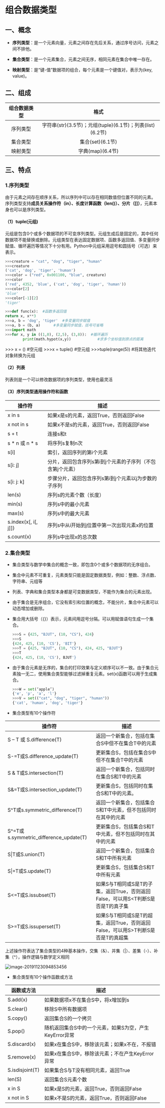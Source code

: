 # 组合数据类型

## 一、概念

- **序列类型**：是一个元素向量，元素之间存在先后关系，通过序号访问，元素之间不排他。

- **集合类型**：是一个元素集合，元素之间无序，相同元素在集合中唯一存在。

- **映射类型**：是“键-值”数据项的组合，每个元素是一个键值对，表示为(key, value)。

## 二、组成

| 组合数据类型 |                           格式                            |
| :----------: | :-------------------------------------------------------: |
|   序列类型   | 字符串(str)(3.5节)；元组(tuple)(6.1节)；列表(list)(6.2节) |
|   集合类型   |                     集合(set)(6.1节)                      |
|   映射类型   |                     字典(map)(6.4节)                      |

## 三、特点

### 1.序列类型

由于元素之间存在顺序关系，所以序列中可以存在相同数值但位置不同的元素。
    序列类型支持**成员关系操作符（in）、长度计算函数（len()）、分片（[]）**，元素本身也可以是序列类型。

#### （1）tuple(元组)

元组是包含0个或多个数据项的不可变序列类型。元组生成后是固定的，其中任何数据项不能替换或删除。元组类型在表达固定数据项、函数多返回值、多变量同步赋值、循环遍历等情况下十分有用。Python中元组采用逗号和圆括号（可选）来表示。

```python
>>>creature = "cat", "dog", "tiger", "human"
>>>creature
('cat', 'dog', 'tiger', 'human')
>>>color = ("red", 0x001100, "blue", creature)
>>>color
('red', 4352, 'blue', ('cat', 'dog', 'tiger', 'human'))
>>>color[2]
'blue'
>>>color[-1][2]
'tiger'
```

``` python
>>>def func(x):  #函数多返回值
return x, x**3
>>>a, b = 'dog', 'tiger'  #多变量同步赋值
>>>a, b = (b, a)      #多变量同步赋值，括号可省略
>>>import math
>>>for x, y in ((1,0), (2,5), (3,8)):  #循环遍历
        print(math.hypot(x,y))            #求多个坐标值到原点的距离

```

\>>> x = ()             #空元组
\>>>x = tuple()        #空元组
\>>>tuple(range(5))    #将其他迭代对象转换为元组



#### （2）列表

列表则是一个可以修改数据项的序列类型，使用也最灵活

#### （3）序列类型通用操作符和函数

| 操作符               | 描述                                                       |
| -------------------- | ---------------------------------------------------------- |
| x in s               | 如果x是s的元素，返回True，否则返回False                    |
| x not in s           | 如果x不是s的元素，返回True，否则返回False                  |
| s + t                | 连接s和t                                                   |
| s * n 或 n * s       | 将序列s复制n次                                             |
| s[i]                 | 索引，返回序列的第i个元素                                  |
| s[i: j]              | 分片，返回包含序列s第i到j个元素的子序列（不包含第j个元素） |
| s[i: j: k]           | 步骤分片，返回包含序列s第i到j个元素以j为步数的子序列       |
| len(s)               | 序列s的元素个数（长度）                                    |
| min(s)               | 序列s中的最小元素                                          |
| max(s)               | 序列s中的最大元素                                          |
| s.index(x[, i[, j]]) | 序列s中从i开始到j位置中第一次出现元素x的位置               |
| s.count(x)           | 序列s中出现x的总次数                                       |

### 2.集合类型

- 集合类型与数学中集合的概念一致，即包含0个或多个数据项的无序组合。

- 集合中元素不可重复，元素类型只能是固定数据类型，例如：整数、浮点数、字符串、元组等 

- 列表、字典和集合类型本身都是可变数据类型，不能作为集合的元素出现。

- 由于集合是无序组合，它没有索引和位置的概念，不能分片，集合中元素可以动态增加或删除。

- 集合用大括号（{}）表示，元素间用逗号分隔。可以用赋值语句生成一个集合。

  ``` python
  >>>S = {425, "BJUT", (10, "CS"), 424}
  >>>S
  {424, 425, (10, 'CS'), 'BIT'}
  >>>T = {425, "BJUT", (10, "CS"), 424, 425, "BJUT"}
  >>>T
  {424, 425, (10, 'CS'), BJUT'}
  ```

- 由于集合元素是无序的，集合的打印效果与定义顺序可以不一致。由于集合元素独一无二，使用集合类型能够过滤掉重复元素。set(x)函数可以用于生成集合。

  ``` python
  >>>W = set(‘apple’)
  {'e', 'p', 'a', 'l'}
  >>>V = set(("cat", "dog", "tiger", "human"))
  {'cat', 'human', 'dog', 'tiger'}
  
  ```

- 集合类型有10个操作符

| 操作符                                 | 描述                                                         |
| -------------------------------------- | ------------------------------------------------------------ |
| S – T 或 S.difference(T)               | 返回一个新集合，包括在集合S中但不在集合T中的元素             |
| S-=T或S.difference_update(T)           | 更新集合S，包括在集合S中但不在集合T中的元素                  |
| S & T或S.intersection(T)               | 返回一个新集合，包括同时在集合S和T中的元素                   |
| S&=T或S.intersection_update(T)         | 更新集合S，包括同时在集合S和T中的元素。                      |
| S^T或s.symmetric_difference(T)         | 返回一个新集合，包括集合S和T中元素，但不包括同时在其中的元素 |
| S^=T或s.symmetric_difference_update(T) | 更新集合S，包括集合S和T中元素，但不包括同时在其中的元素      |
| S\|T或S.union(T)                       | 返回一个新集合，包括集合S和T中所有元素                       |
| S\|=T或S.update(T)                     | 更新集合S，包括集合S和T中所有元素                            |
| S<=T或S.issubset(T)                    | 如果S与T相同或S是T的子集，返回True，否则返回False，可以用S<T判断S是否是T的真子集 |
| S>=T或S.issuperset(T)                  | 如果S与T相同或S是T的超集，返回True，否则返回False，可以用S>T判断S是否是T的真超集 |

上述操作符表达了集合类型的4种基本操作，交集（&）、并集（|）、差集（-）、补集（^），操作逻辑与数学定义相同

![image-20191123094853456](C:\Users\廖伟棠\AppData\Roaming\Typora\typora-user-images\image-20191123094853456.png)

- 集合类型有10个操作函数或方法 

| 函数或方法      | 描述                                                   |
| --------------- | ------------------------------------------------------ |
| S.add(x)        | 如果数据项x不在集合S中，将x增加到s                     |
| S.clear()       | 移除S中所有数据项                                      |
| S.copy()        | 返回集合S的一个拷贝                                    |
| S.pop()         | 随机返回集合S中的一个元素，如果S为空，产生KeyError异常 |
| S.discard(x)    | 如果x在集合S中，移除该元素；如果x不在，不报错          |
| S.remove(x)     | 如果x在集合S中，移除该元素；不在产生KeyError异常       |
| S.isdisjoint(T) | 如果集合S与T没有相同元素，返回True                     |
| len(S)          | 返回集合S元素个数                                      |
| x in S          | 如果x是S的元素，返回True，否则返回False                |
| x not in S      | 如果x不是S的元素，返回True，否则返回False              |